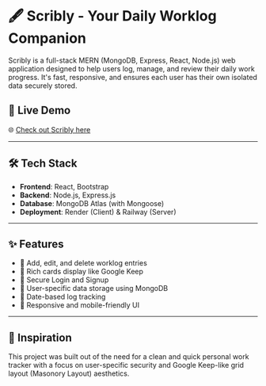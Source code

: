 # 🖋️ Scribly - Your Daily Worklog Companion

Scribly is a full-stack MERN (MongoDB, Express, React, Node.js) web application designed to help users log, manage, and review their daily work progress. It's fast, responsive, and ensures each user has their own isolated data securely stored.

## 🚀 Live Demo

🌐 [Check out Scribly here](https://worklog-1urf.onrender.com)

---

## 🛠️ Tech Stack

- **Frontend**: React, Bootstrap
- **Backend**: Node.js, Express.js
- **Database**: MongoDB Atlas (with Mongoose)
- **Deployment**: Render (Client) & Railway (Server)

---

## ✨ Features

- 📝 Add, edit, and delete worklog entries
- 🧾 Rich cards display like Google Keep
- 🔐 Secure Login and Signup
- 🎯 User-specific data storage using MongoDB
- 📅 Date-based log tracking
- 🎯 Responsive and mobile-friendly UI

---

## 🧠 Inspiration

This project was built out of the need for a clean and quick personal work tracker with a focus on user-specific security and Google Keep-like grid layout (Masonory Layout) aesthetics.
